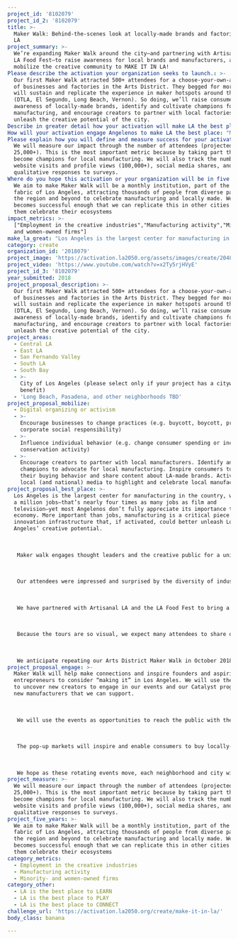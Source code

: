 ```yaml
---
project_id: '8102079'
project_id_2: '8102079'
title: >-
  Maker Walk: Behind-the-scenes look at locally-made brands and factories around
  LA
project_summary: >-
  We’re expanding Maker Walk around the city—and partnering with Artisanal LA &
  LA Food Fest—to raise awareness for local brands and manufacturers, and
  mobilize the creative community to MAKE IT IN LA!
Please describe the activation your organization seeks to launch.: >-
  Our first Maker Walk attracted 500+ attendees for a choose-your-own-adventure
  of businesses and factories in the Arts District. They begged for more, so we
  will sustain and replicate the experience in maker hotspots around the region
  (DTLA, El Segundo, Long Beach, Vernon). So doing, we’ll raise consumer
  awareness of locally-made brands, identify and cultivate champions for
  manufacturing, and encourage creators to partner with local factories to fully
  unleash the creative potential of the city.
Describe in greater detail how your activation will make LA the best place?: "Los Angeles is the largest center for manufacturing in the country, with half a million jobs—that’s nearly four times as many jobs as film and television—yet most Angelenos don’t fully appreciate its importance to our economy. More important than jobs, manufacturing is a critical piece of innovation infrastructure that, if activated, could better unleash Los Angeles’ creative potential. \r\n\r\nMaker walk engages thought leaders and the creative public for a unique look behind manufacturing in the city. Our pilot run attracted more than 500 participants. They checked in for this free event at the Los Angeles Cleantech Incubator and received a map for a self-guided walking tour of the Arts District neighborhood. Participants enjoyed visits to a dozen different factories and businesses, including Hyperloop, Angel City Brewery, La La Land Production and Design, HIVE lighting, the LADWP substation, the Advanced Prototyping Center, Blue Bottle, Greenbar Distillery, and Oblong Industries. It ended with an after party, featuring mini maker workshops and locally crafted cocktails at locally made shoe brand, COMUNITY. You can watch a video here: http://makeitinla.org/makerwalkvideo \r\n\r\nOur attendees were impressed and surprised by the diversity of industries that are manufacturing in LA and they asked us for more. To build on Maker Walk’s success and expand its impact, we want to engage new neighborhoods and manufacturers and become a monthly event. We have yet to finalize the neighborhoods, but we have begun to scout venues in El Segundo, Pasadena, Vernon, in DTLA, and Long Beach.\r\n\r\nWe have partnered with Artisanal LA and the LA Food Fest to bring a pop-up market aspect to enhance the event. The markets will raise awareness of consumers and inspire them to purchase locally made goods. \r\n\r\nBecause the tours are so visual, we expect many attendees to share on social media and we will add playful encouragements for sharing like photo stations. We will highlight many of the makers and manufacturers on social media and on our website to drive traffic and awareness. We will also implement an extensive PR campaign to attract media coverage.\r\n\r\nWe anticipate repeating our Arts District Maker Walk in October 2018, and ramping up to a total of 18 events in the grant period.  We expect to grow by 10% each month and attract more than 2,500 attendees per event by the second year, for a total of 25,000 attendees to date. \r\n"
How will your activation engage Angelenos to make LA the best place: "Maker Walk will help make connections and inspire founders and aspiring entrepreneurs to consider “making it” in Los Angeles. We will use the events to uncover new creators to engage in our events and our Catalyst program and new manufacturers that we can support. \r\n\r\nWe will use the events as opportunities to reach the public with the message “manufacturing is sexy” through the media, social media, and our attendees. The events will be visually appealing to make it easy for people to share with their friends and raise awareness among the public. We will highlight manufacturers and brands hosting tours and selling at the market on our website.\r\n\r\nThe pop-up markets will inspire and enable consumers to buy locally-made.\r\n\r\nWe hope as these rotating events move, each neighborhood and city will start organizing additional events to involve their local residents, to expand our impact even further. \r\n"
Please explain how you will define and measure success for your activation.: >-
  We will measure our impact through the number of attendees (projected
  25,000+). This is the most important metric because by taking part they will
  become champions for local manufacturing. We will also track the number of
  website visits and profile views (100,000+), social media shares, and
  qualitative responses to surveys.
Where do you hope this activation or your organization will be in five years?: >-
  We aim to make Maker Walk will be a monthly institution, part of the cultural
  fabric of Los Angeles, attracting thousands of people from diverse parts of
  the region and beyond to celebrate manufacturing and locally made. We hope it
  becomes successful enough that we can replicate this in other cities to help
  them celebrate their ecosystems
impact_metrics: >-
  ["Employment in the creative industries","Manufacturing activity","Minority-
  and women-owned firms"]
make_la_great: "Los Angeles is the largest center for manufacturing in the country, with half a million jobs—that’s nearly four times as many jobs as film and television—yet most Angelenos don’t fully appreciate its importance to our economy. More important than jobs, manufacturing is a critical piece of innovation infrastructure that, if activated, could better unleash Los Angeles’ creative potential. \r\n \r\n \r\n \r\n Maker walk engages thought leaders and the creative public for a unique look behind manufacturing in the city. Our pilot run attracted more than 500 participants. They checked in for this free event at the Los Angeles Cleantech Incubator and received a map for a self-guided walking tour of the Arts District neighborhood. Participants enjoyed visits to a dozen different factories and businesses, including Hyperloop, Angel City Brewery, La La Land Production and Design, HIVE lighting, the LADWP substation, the Advanced Prototyping Center, Blue Bottle, Greenbar Distillery, and Oblong Industries. It ended with an after party, featuring mini maker workshops and locally crafted cocktails at locally made shoe brand, COMUNITY. You can watch a video here: http://makeitinla.org/makerwalkvideo \r\n \r\n \r\n \r\n Our attendees were impressed and surprised by the diversity of industries that are manufacturing in LA and they asked us for more. To build on Maker Walk’s success and expand its impact, we want to engage new neighborhoods and manufacturers and become a monthly event. We have yet to finalize the neighborhoods, but we have begun to scout venues in El Segundo, Pasadena, Vernon, in DTLA, and Long Beach.\r\n \r\n \r\n \r\n We have partnered with Artisanal LA and the LA Food Fest to bring a pop-up market aspect to enhance the event. The markets will raise awareness of consumers and inspire them to purchase locally made goods. \r\n \r\n \r\n \r\n Because the tours are so visual, we expect many attendees to share on social media and we will add playful encouragements for sharing like photo stations. We will highlight many of the makers and manufacturers on social media and on our website to drive traffic and awareness. We will also implement an extensive PR campaign to attract media coverage.\r\n \r\n \r\n \r\n We anticipate repeating our Arts District Maker Walk in October 2018, and ramping up to a total of 18 events in the grant period. We expect to grow by 10% each month and attract more than 2,500 attendees per event by the second year, for a total of 25,000 attendees to date."
category: create
organization_id: '2018079'
project_image: 'https://activation.la2050.org/assets/images/create/2048-wide/make-it-in-la.jpg'
project_video: 'https://www.youtube.com/watch?v=x2Ty5rjHVyE'
project_id_3: '8102079'
year_submitted: 2018
project_proposal_description: >-
  Our first Maker Walk attracted 500+ attendees for a choose-your-own-adventure
  of businesses and factories in the Arts District. They begged for more, so we
  will sustain and replicate the experience in maker hotspots around the region
  (DTLA, El Segundo, Long Beach, Vernon). So doing, we’ll raise consumer
  awareness of locally-made brands, identify and cultivate champions for
  manufacturing, and encourage creators to partner with local factories to fully
  unleash the creative potential of the city.
project_areas:
  - Central LA
  - East LA
  - San Fernando Valley
  - South LA
  - South Bay
  - >-
    City of Los Angeles (please select only if your project has a citywide
    benefit)
  - 'Long Beach, Pasadena, and other neighborhoods TBD'
project_proposal_mobilize:
  - Digital organizing or activism
  - >-
    Encourage businesses to change practices (e.g. buycott, boycott, promote
    corporate social responsibility)
  - >-
    Influence individual behavior (e.g. change consumer spending or increase
    conservation activity)
  - >-
    Encourage creators to partner with local manufacturers. Identify and inspire
    champions to advocate for local manufacturing. Inspire consumers to change
    their buying behavior and share content about LA-made brands. Activate the
    local (and national) media to highlight and celebrate local manufacturing. 
project_proposal_best_place: >-
  Los Angeles is the largest center for manufacturing in the country, with half
  a million jobs—that’s nearly four times as many jobs as film and
  television—yet most Angelenos don’t fully appreciate its importance to our
  economy. More important than jobs, manufacturing is a critical piece of
  innovation infrastructure that, if activated, could better unleash Los
  Angeles’ creative potential. 
   
   
   
   Maker walk engages thought leaders and the creative public for a unique look behind manufacturing in the city. Our pilot run attracted more than 500 participants. They checked in for this free event at the Los Angeles Cleantech Incubator and received a map for a self-guided walking tour of the Arts District neighborhood. Participants enjoyed visits to a dozen different factories and businesses, including Hyperloop, Angel City Brewery, La La Land Production and Design, HIVE lighting, the LADWP substation, the Advanced Prototyping Center, Blue Bottle, Greenbar Distillery, and Oblong Industries. It ended with an after party, featuring mini maker workshops and locally crafted cocktails at locally made shoe brand, COMUNITY. You can watch a video here: http://makeitinla.org/makerwalkvideo 
   
   
   
   Our attendees were impressed and surprised by the diversity of industries that are manufacturing in LA and they asked us for more. To build on Maker Walk’s success and expand its impact, we want to engage new neighborhoods and manufacturers and become a monthly event. We have yet to finalize the neighborhoods, but we have begun to scout venues in El Segundo, Pasadena, Vernon, in DTLA, and Long Beach.
   
   
   
   We have partnered with Artisanal LA and the LA Food Fest to bring a pop-up market aspect to enhance the event. The markets will raise awareness of consumers and inspire them to purchase locally made goods. 
   
   
   
   Because the tours are so visual, we expect many attendees to share on social media and we will add playful encouragements for sharing like photo stations. We will highlight many of the makers and manufacturers on social media and on our website to drive traffic and awareness. We will also implement an extensive PR campaign to attract media coverage.
   
   
   
   We anticipate repeating our Arts District Maker Walk in October 2018, and ramping up to a total of 18 events in the grant period. We expect to grow by 10% each month and attract more than 2,500 attendees per event by the second year, for a total of 25,000 attendees to date.
project_proposal_engage: >-
  Maker Walk will help make connections and inspire founders and aspiring
  entrepreneurs to consider “making it” in Los Angeles. We will use the events
  to uncover new creators to engage in our events and our Catalyst program and
  new manufacturers that we can support. 
   
   
   
   We will use the events as opportunities to reach the public with the message “manufacturing is sexy” through the media, social media, and our attendees. The events will be visually appealing to make it easy for people to share with their friends and raise awareness among the public. We will highlight manufacturers and brands hosting tours and selling at the market on our website.
   
   
   
   The pop-up markets will inspire and enable consumers to buy locally-made.
   
   
   
   We hope as these rotating events move, each neighborhood and city will start organizing additional events to involve their local residents, to expand our impact even further.
project_measure: >-
  We will measure our impact through the number of attendees (projected
  25,000+). This is the most important metric because by taking part they will
  become champions for local manufacturing. We will also track the number of
  website visits and profile views (100,000+), social media shares, and
  qualitative responses to surveys.
project_five_years: >-
  We aim to make Maker Walk will be a monthly institution, part of the cultural
  fabric of Los Angeles, attracting thousands of people from diverse parts of
  the region and beyond to celebrate manufacturing and locally made. We hope it
  becomes successful enough that we can replicate this in other cities to help
  them celebrate their ecosystems
category_metrics:
  - Employment in the creative industries
  - Manufacturing activity
  - Minority- and women-owned firms
category_other:
  - LA is the best place to LEARN
  - LA is the best place to PLAY
  - LA is the best place to CONNECT
challenge_url: 'https://activation.la2050.org/create/make-it-in-la/'
body_class: banana

---
```

